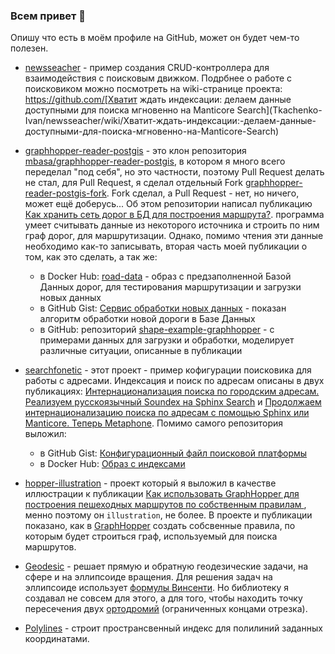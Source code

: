 ### Всем привет 👋

Опишу что есть в моём профиле на GitHub, может он будет чем-то полезен.

* [newsseacher](https://github.com/Tkachenko-Ivan/newsseacher) - пример создания CRUD-контроллера для взаимодействия с поисковым движком. Подрбнее о работе с поисковиком можно посмотреть на wiki-странице проекта: https://github.com/[Хватит ждать индексации: делаем данные доступными для поиска мгновенно на Manticore Search](Tkachenko-Ivan/newsseacher/wiki/Хватит-ждать-индексации:-делаем-данные-доступными-для-поиска-мгновенно-на-Manticore-Search)

* [graphhopper-reader-postgis](https://github.com/Tkachenko-Ivan/graphhopper-reader-postgis) - это клон репозитория [mbasa/graphhopper-reader-postgis](https://github.com/mbasa/graphhopper-reader-postgis), в котором я много всего переделал "под себя", но это частности, поэтому Pull Request делать не стал, для Pull Request, я сделал отдельный Fork [graphhopper-reader-postgis-fork](https://github.com/Tkachenko-Ivan/graphhopper-reader-postgis-fork). Fork сделал, а Pull Request - нет, но ничего, может ещё доберусь... Об этом репозитории написал публикацию [Как хранить сеть дорог в БД для построения маршрута?](https://habr.com/ru/articles/688556/). программа умеет считывать данные из некоторого источника и строить по ним граф дорог, для маршрутизации. Однако, помимо чтения эти данные необходимо как-то записывать, вторая часть моей публикации о том, как это сделать, а так же:
  * в Docker Hub: [road-data](https://hub.docker.com/r/tkachenkoivan/road-data) - образ с предзаполненной Базой Данных дорог, для тестирования маршрутизации и загрузки новых данных 
  * в GitHub Gist: [Сервис обработки новых данных](https://gist.github.com/Tkachenko-Ivan/c2418a09c887e0baa0a823944d76e343) - показан алгоритм обработки новой дороги в Базе Данных
  * в GitHub: репозиторий [shape-example-graphhopper](https://github.com/Tkachenko-Ivan/shape-example-graphhopper) - с примерами данных для загрузки и обработки, моделирует различные ситуации, описанные в публикации

* [searchfonetic](https://github.com/Tkachenko-Ivan/searchfonetic) - этот проект - пример кофигурации поисковика для работы с адресами. Индексация и поиск по адресам описаны в двух публикациях: [Интернационализация поиска по городским адресам. Реализуем русскоязычный Soundex на Sphinx Search](https://habr.com/ru/post/547652/) и [Продолжаем интернационализацию поиска по адресам с помощью Sphinx или Manticore. Теперь Metaphone](https://habr.com/ru/post/550690/). Помимо самого репозитория выложил:
  * в GitHub Gist: [Конфигурационный файл поисковой платформы](https://gist.github.com/Tkachenko-Ivan/354db31938f7ed4218ac5d20c7f9502b)
  * в Docker Hub: [Образ с индексами](https://hub.docker.com/r/tkachenkoivan/searchfonetic)

* [hopper-illustration](https://github.com/Tkachenko-Ivan/hopper-illustration) - проект который я выложил в качестве иллюстрации к публикации [Как использовать GraphHopper для построения пешеходных маршрутов по собственным правилам
](https://habr.com/ru/articles/545782/), менно поэтому он `illustration`, не более. В проекте и публикации показано, как в [GraphHopper](https://github.com/graphhopper/graphhopper/tree/0.10) создать собсвенные правила, по которым будет строиться граф, используемый для поиска маршрутов.

* [Geodesic](https://github.com/Tkachenko-Ivan/Geodesic) - решает прямую и обратную геодезические задачи, на сфере и на эллипсоиде вращения. Для решения задач на эллипсоиде использует [формулы Винсенти](https://en.wikipedia.org/wiki/Vincenty's_formulae). Но библиотеку я создавал не совсем для этого, а для того, чтобы находить точку пересечения двух [ортодромий](https://ru.wikipedia.org/wiki/Ортодромия) (ограниченных концами отрезка).

* [Polylines](https://github.com/Tkachenko-Ivan/Polylines) - строит пространсвенный индекс для полилиний заданных координатами.

<!--
**Tkachenko-Ivan/Tkachenko-Ivan** is a ✨ _special_ ✨ repository because its `README.md` (this file) appears on your GitHub profile.

Here are some ideas to get you started:

- 🔭 I’m currently working on ...
- 🌱 I’m currently learning ...
- 👯 I’m looking to collaborate on ...
- 🤔 I’m looking for help with ...
- 💬 Ask me about ...
- 📫 How to reach me: ...
- 😄 Pronouns: ...
- ⚡ Fun fact: ...
-->
